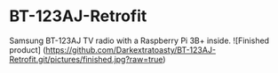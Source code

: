 # BT-123AJ-Retrofit
Samsung BT-123AJ TV radio with a Raspberry Pi 3B+ inside.
![Finished product] (https://github.com/Darkextratoasty/BT-123AJ-Retrofit.git/pictures/finished.jpg?raw=true)
